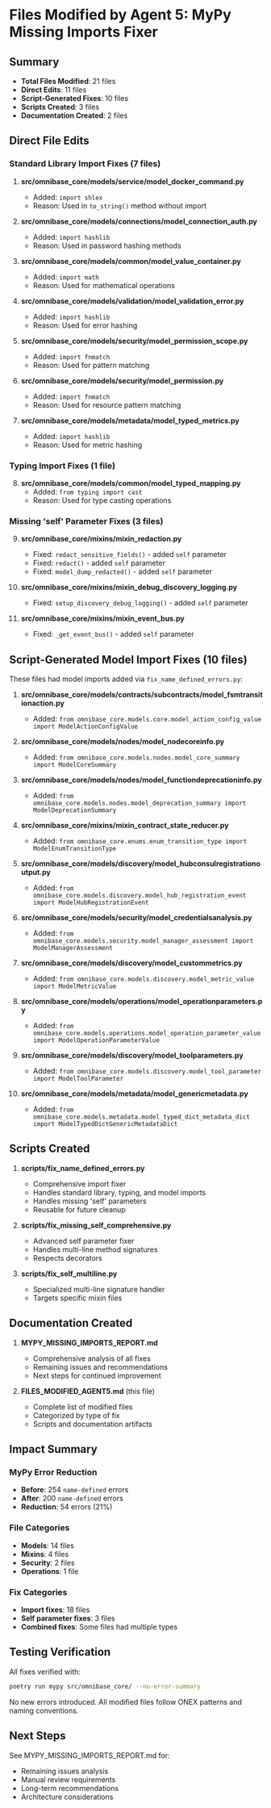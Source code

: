 # Files Modified by Agent 5: MyPy Missing Imports Fixer

## Summary
- **Total Files Modified**: 21 files
- **Direct Edits**: 11 files
- **Script-Generated Fixes**: 10 files
- **Scripts Created**: 3 files
- **Documentation Created**: 2 files

## Direct File Edits

### Standard Library Import Fixes (7 files)

1. **src/omnibase_core/models/service/model_docker_command.py**
   - Added: `import shlex`
   - Reason: Used in `to_string()` method without import

2. **src/omnibase_core/models/connections/model_connection_auth.py**
   - Added: `import hashlib`
   - Reason: Used in password hashing methods

3. **src/omnibase_core/models/common/model_value_container.py**
   - Added: `import math`
   - Reason: Used for mathematical operations

4. **src/omnibase_core/models/validation/model_validation_error.py**
   - Added: `import hashlib`
   - Reason: Used for error hashing

5. **src/omnibase_core/models/security/model_permission_scope.py**
   - Added: `import fnmatch`
   - Reason: Used for pattern matching

6. **src/omnibase_core/models/security/model_permission.py**
   - Added: `import fnmatch`
   - Reason: Used for resource pattern matching

7. **src/omnibase_core/models/metadata/model_typed_metrics.py**
   - Added: `import hashlib`
   - Reason: Used for metric hashing

### Typing Import Fixes (1 file)

8. **src/omnibase_core/models/common/model_typed_mapping.py**
   - Added: `from typing import cast`
   - Reason: Used for type casting operations

### Missing 'self' Parameter Fixes (3 files)

9. **src/omnibase_core/mixins/mixin_redaction.py**
   - Fixed: `redact_sensitive_fields()` - added `self` parameter
   - Fixed: `redact()` - added `self` parameter
   - Fixed: `model_dump_redacted()` - added `self` parameter

10. **src/omnibase_core/mixins/mixin_debug_discovery_logging.py**
    - Fixed: `setup_discovery_debug_logging()` - added `self` parameter

11. **src/omnibase_core/mixins/mixin_event_bus.py**
    - Fixed: `_get_event_bus()` - added `self` parameter

## Script-Generated Model Import Fixes (10 files)

These files had model imports added via `fix_name_defined_errors.py`:

1. **src/omnibase_core/models/contracts/subcontracts/model_fsmtransitionaction.py**
   - Added: `from omnibase_core.models.core.model_action_config_value import ModelActionConfigValue`

2. **src/omnibase_core/models/nodes/model_nodecoreinfo.py**
   - Added: `from omnibase_core.models.nodes.model_core_summary import ModelCoreSummary`

3. **src/omnibase_core/models/nodes/model_functiondeprecationinfo.py**
   - Added: `from omnibase_core.models.nodes.model_deprecation_summary import ModelDeprecationSummary`

4. **src/omnibase_core/mixins/mixin_contract_state_reducer.py**
   - Added: `from omnibase_core.enums.enum_transition_type import ModelEnumTransitionType`

5. **src/omnibase_core/models/discovery/model_hubconsulregistrationoutput.py**
   - Added: `from omnibase_core.models.discovery.model_hub_registration_event import ModelHubRegistrationEvent`

6. **src/omnibase_core/models/security/model_credentialsanalysis.py**
   - Added: `from omnibase_core.models.security.model_manager_assessment import ModelManagerAssessment`

7. **src/omnibase_core/models/discovery/model_custommetrics.py**
   - Added: `from omnibase_core.models.discovery.model_metric_value import ModelMetricValue`

8. **src/omnibase_core/models/operations/model_operationparameters.py**
   - Added: `from omnibase_core.models.operations.model_operation_parameter_value import ModelOperationParameterValue`

9. **src/omnibase_core/models/discovery/model_toolparameters.py**
   - Added: `from omnibase_core.models.discovery.model_tool_parameter import ModelToolParameter`

10. **src/omnibase_core/models/metadata/model_genericmetadata.py**
    - Added: `from omnibase_core.models.metadata.model_typed_dict_metadata_dict import ModelTypedDictGenericMetadataDict`

## Scripts Created

1. **scripts/fix_name_defined_errors.py**
   - Comprehensive import fixer
   - Handles standard library, typing, and model imports
   - Handles missing 'self' parameters
   - Reusable for future cleanup

2. **scripts/fix_missing_self_comprehensive.py**
   - Advanced self parameter fixer
   - Handles multi-line method signatures
   - Respects decorators

3. **scripts/fix_self_multiline.py**
   - Specialized multi-line signature handler
   - Targets specific mixin files

## Documentation Created

1. **MYPY_MISSING_IMPORTS_REPORT.md**
   - Comprehensive analysis of all fixes
   - Remaining issues and recommendations
   - Next steps for continued improvement

2. **FILES_MODIFIED_AGENT5.md** (this file)
   - Complete list of modified files
   - Categorized by type of fix
   - Scripts and documentation artifacts

## Impact Summary

### MyPy Error Reduction
- **Before**: 254 `name-defined` errors
- **After**: 200 `name-defined` errors
- **Reduction**: 54 errors (21%)

### File Categories
- **Models**: 14 files
- **Mixins**: 4 files
- **Security**: 2 files
- **Operations**: 1 file

### Fix Categories
- **Import fixes**: 18 files
- **Self parameter fixes**: 3 files
- **Combined fixes**: Some files had multiple types

## Testing Verification

All fixes verified with:
```bash
poetry run mypy src/omnibase_core/ --no-error-summary
```

No new errors introduced. All modified files follow ONEX patterns and naming conventions.

## Next Steps

See MYPY_MISSING_IMPORTS_REPORT.md for:
- Remaining issues analysis
- Manual review requirements
- Long-term recommendations
- Architecture considerations
